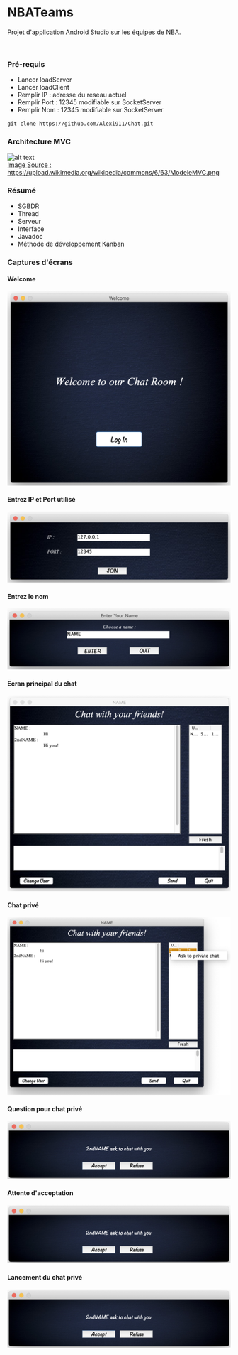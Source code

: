 # NBATeams 

Projet d'application Android Studio sur les équipes de NBA.

<br/>

### Pré-requis

- Lancer loadServer </br>
- Lancer loadClient </br>
- Remplir IP : adresse du reseau actuel </br>
- Remplir Port : 12345 modifiable sur SocketServer </br>
- Remplir Nom : 12345 modifiable sur SocketServer </br>
```
git clone https://github.com/Alexi911/Chat.git
```
### Architecture MVC

![alt text](https://upload.wikimedia.org/wikipedia/commons/6/63/ModeleMVC.png)</br>
<u>Image Source : https://upload.wikimedia.org/wikipedia/commons/6/63/ModeleMVC.png</u>

### Résumé

- SGBDR </br>
- Thread </br>
- Serveur </br>
- Interface </br>
- Javadoc </br>
- Méthode de développement Kanban

### Captures d'écrans

#### Welcome
![screen01](https://raw.githubusercontent.com/Alexi911/Chat/master/ScreenShot_ReadMe/01.png)

#### Entrez IP et Port utilisé
![Screen02](https://raw.githubusercontent.com/Alexi911/Chat/master/ScreenShot_ReadMe/02.png)

#### Entrez le nom
![Screen03](https://raw.githubusercontent.com/Alexi911/Chat/master/ScreenShot_ReadMe/03.png)

#### Ecran principal du chat
![Screen04](https://raw.githubusercontent.com/Alexi911/Chat/master/ScreenShot_ReadMe/04.png)

#### Chat privé
![Screen05](https://raw.githubusercontent.com/Alexi911/Chat/master/ScreenShot_ReadMe/05.png)

#### Question pour chat privé
![Screen06](https://raw.githubusercontent.com/Alexi911/Chat/master/ScreenShot_ReadMe/06.png)

#### Attente d'acceptation
![Screen06](https://raw.githubusercontent.com/Alexi911/Chat/master/ScreenShot_ReadMe/06.png)

#### Lancement du chat privé
![Screen06](https://raw.githubusercontent.com/Alexi911/Chat/master/ScreenShot_ReadMe/06.png)
